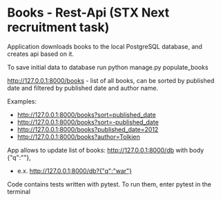 # Books - Rest-Api (STX Next recruitment task)
Application downloads books to the local PostgreSQL database, and creates api based on it. 

To save initial data to database run python manage.py populate_books

http://127.0.0.1:8000/books - list of all books, can be sorted by published date and filtered by published date and author name.

Examples:
* http://127.0.0.1:8000/books?sort=published_date
* http://127.0.0.1:8000/books?sort=-published_date
* http://127.0.0.1:8000/books?published_date=2012
* http://127.0.0.1:8000/books?author=Tolkien


App allows to update list of books: http://127.0.0.1:8000/db with body {"q":"<params>"}, 

* e.x. http://127.0.0.1:8000/db?{"q":"war"}


Code contains tests written with pytest. To run them, enter pytest in the terminal

